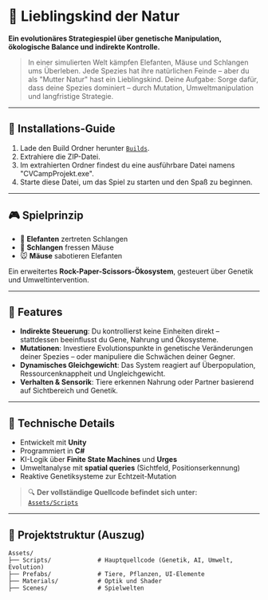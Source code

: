 # 🌿 Lieblingskind der Natur

**Ein evolutionäres Strategiespiel über genetische Manipulation, ökologische Balance und indirekte Kontrolle.**

> In einer simulierten Welt kämpfen Elefanten, Mäuse und Schlangen ums Überleben. Jede Spezies hat ihre natürlichen Feinde – aber du als "Mutter Natur" hast ein Lieblingskind. Deine Aufgabe: Sorge dafür, dass deine Spezies dominiert – durch Mutation, Umweltmanipulation und langfristige Strategie.

---

## 🛜 Installations-Guide

1. Lade den Build Ordner herunter [`Builds`](Builds).
2. Extrahiere die ZIP-Datei.
3. Im extrahierten Ordner findest du eine ausführbare Datei namens "CVCampProjekt.exe".
4. Starte diese Datei, um das Spiel zu starten und den Spaß zu beginnen.
   
---

## 🎮 Spielprinzip

- 🐘 **Elefanten** zertreten Schlangen  
- 🐍 **Schlangen** fressen Mäuse  
- 🐭 **Mäuse** sabotieren Elefanten  

Ein erweitertes **Rock-Paper-Scissors-Ökosystem**, gesteuert über Genetik und Umweltintervention.

---

## 🧬 Features

- **Indirekte Steuerung**: Du kontrollierst keine Einheiten direkt – stattdessen beeinflusst du Gene, Nahrung und Ökosysteme.
- **Mutationen**: Investiere Evolutionspunkte in genetische Veränderungen deiner Spezies – oder manipuliere die Schwächen deiner Gegner.
- **Dynamisches Gleichgewicht**: Das System reagiert auf Überpopulation, Ressourcenknappheit und Ungleichgewicht.
- **Verhalten & Sensorik**: Tiere erkennen Nahrung oder Partner basierend auf Sichtbereich und Genetik.

---

## 🔧 Technische Details

- Entwickelt mit **Unity**
- Programmiert in **C#**
- KI-Logik über **Finite State Machines** und **Urges**
- Umweltanalyse mit **spatial queries** (Sichtfeld, Positionserkennung)
- Reaktive Genetiksysteme zur Echtzeit-Mutation

> 🔍 **Der vollständige Quellcode befindet sich unter:**  
> [`Assets/Scripts`](Assets/Scripts)

---

## 📁 Projektstruktur (Auszug)

```text
Assets/
├── Scripts/             # Hauptquellcode (Genetik, AI, Umwelt, Evolution)
├── Prefabs/             # Tiere, Pflanzen, UI-Elemente
├── Materials/           # Optik und Shader
├── Scenes/              # Spielwelten

